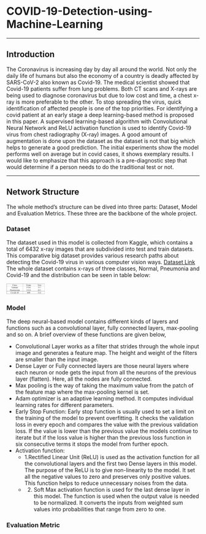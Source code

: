 # COVID-19-Detection-using-Machine-Learning

---

## Introduction

The Coronavirus is increasing day by day all around the world. Not only the daily life of humans but also the economy of a country is deadly affected by SARS-CoV-2 also known as Covid-19. The medical scientist showed that Covid-19 patients suffer from lung problems. Both CT scans and X-rays are being used to diagnose coronavirus but due to low cost and time, a chest x-ray is more preferable to the other. To stop spreading the virus, quick identification of affected people is one of the top priorities. For identifying a covid patient at an early stage a deep learning-based method is proposed in this paper. A supervised learning-based algorithm with Convolutional Neural Network and ReLU activation function is used to identify Covid-19 virus from chest radiography (X-ray) images. A good amount of augmentation is done upon the dataset as the dataset is not that big which helps to generate a good prediction. The initial experiments show the model performs well on average but in covid cases, it shows exemplary results. I would like to emphasize that this approach is a pre-diagnostic step that would determine if a person needs to do the traditional test or not.

---

## Network Structure

The whole method’s structure can be dived into three parts: Dataset, Model and Evaluation Metrics. These three are the backbone of the whole project.

### Dataset
The dataset used in this model is collected from Kaggle, which contains a total of 6432 x-ray images that are subdivided into test and train datasets. This comparative big dataset provides various research paths about detecting the Covid-19 virus in various computer vision ways.
[Dataset Link](https://www.kaggle.com/prashant268/chest-xray-covid19-pneumonia)
</br>
The whole dataset contains x-rays of three classes, Normal, Pneumonia and Covid-19 and the distribution can be seen in table below:

  <img
  src="/images/data_table.jpg"
  alt="Alt text"
  title="Optional title"
  style="display: inline-block; align: center; margin: 10x auto; max-width: 100px">

### Model
The deep neural-based model contains different kinds of layers and functions such as a convolutional layer, fully connected layers, max-pooling and so on. A brief overview of these functions are given below, 
+ Convolutional Layer works as a filter that strides through the whole input image and generates a feature map. The height and weight of the filters are smaller than the input image.
+ Dense Layer or Fully connected layers are those neural layers where each neuron or node gets the input from all the neurons of the previous layer (flatten). Here, all the nodes are fully connected.
+ Max pooling is the way of taking the maximum value from the patch of the feature map where the max-pooling kernel is set.
+ Adam optimizer is an adaptive learning method. It computes individual learning rates for different parameters.
+ Early Stop Function: Early stop function is usually used to set a limit on the training of the model to prevent overfitting. It checks the validation loss in every epoch and compares the value with the previous validation loss. If the value is lower than the previous value the models continue to iterate but if the loss value is higher than the previous loss function in six consecutive terms it stops the model from further epoch.
+ Activation function:
  + 1.Rectified Linear Unit (ReLU) is used as the activation function for all the convolutional layers and the first two Dense layers in this model.
The purpose of the ReLU is to give non-linearity to the model. It set all the negative values to zero and preserves only positive values. This function helps to reduce unnecessary noises from the data. 
  + 2. Soft Max activation function is used for the last dense layer in this model. The function is used when the output value is needed to be normalized. It converts the inputs from weighted sum values into probabilities that range from zero to one.

### Evaluation Metric

